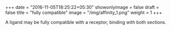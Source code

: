 +++
date = "2016-11-05T18:25:22+05:30"
showonlyimage = false
draft = false
title = "fully compatible"
image = "/img/affinity_1.png"
weight = 1
+++

A ligand may be fully compatible with a receptor, binding with both sections.

<audio src="/audio/ex1.mp3" autoplay> 
Sorry, your browser does not support the <audio> element. 
</audio>

<!--more-->

Binding_E
<BR />
<audio controls>
	<source src="/audio/Binding_E.mp3" type="audio/mpeg">
	Your browser does not support the audio tag.
</audio>

Receptor_C_G.mp3
<BR />
<audio controls>
	<source src="/audio/Receptor_C_G.mp3" type="audio/mpeg">
	Your browser does not support the audio tag.
</audio>

## Examples of Intervals Used

To represent a fully compatible binding, we used a “perfect 5th” interval for the two receptor parts, with the “3rd” between them representing the ligand. This makes a consonant “major triad”: 


##### Consonant:
![consonant chord](/img/consonant_1.png)
